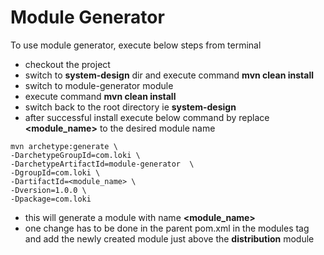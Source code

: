 # Module Generator
To use module generator, execute below steps from terminal

- checkout the project
- switch to **system-design** dir and execute command **mvn clean install**
- switch to module-generator module
- execute command **mvn clean install**
- switch back to the root directory ie **system-design**
- after successful install execute below command by replace **<module_name>** to the desired module name

```
mvn archetype:generate \
-DarchetypeGroupId=com.loki \
-DarchetypeArtifactId=module-generator  \
-DgroupId=com.loki \
-DartifactId=<module_name> \
-Dversion=1.0.0 \
-Dpackage=com.loki
```

- this will generate a module with name **<module_name>**
- one change has to be done in the parent pom.xml in the modules tag and add the newly created module just above the **distribution** module